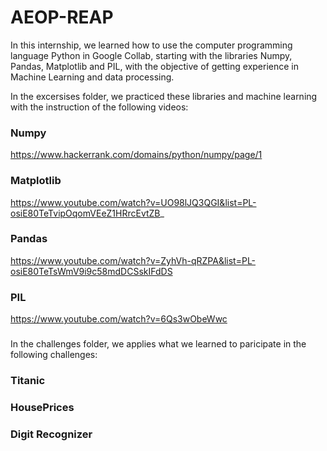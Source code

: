 # AEOP-REAP

In this internship, we learned how to use the computer programming language Python in Google Collab, starting with the libraries Numpy, Pandas, Matplotlib and PIL, with the objective of getting experience in Machine Learning and data processing.

In the excersises folder, we practiced these libraries and machine learning with the instruction of the following videos:

### Numpy

https://www.hackerrank.com/domains/python/numpy/page/1


### Matplotlib

https://www.youtube.com/watch?v=UO98lJQ3QGI&list=PL-osiE80TeTvipOqomVEeZ1HRrcEvtZB_


### Pandas

https://www.youtube.com/watch?v=ZyhVh-qRZPA&list=PL-osiE80TeTsWmV9i9c58mdDCSskIFdDS


### PIL

https://www.youtube.com/watch?v=6Qs3wObeWwc

###


In the challenges folder, we applies what we learned to paricipate in the following challenges:

### Titanic 


### HousePrices


### Digit Recognizer


